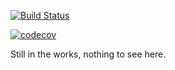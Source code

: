 [![Build Status](https://travis-ci.org/sam007961/luxor.svg?branch=master)](https://travis-ci.org/sam007961/luxor)

[![codecov](https://codecov.io/gh/sam007961/luxor/branch/master/graph/badge.svg)](https://codecov.io/gh/sam007961/luxor)


Still in the works, nothing to see here.
